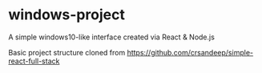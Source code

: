 # windows-project
A simple windows10-like interface created via React &amp; Node.js

Basic project structure cloned from https://github.com/crsandeep/simple-react-full-stack